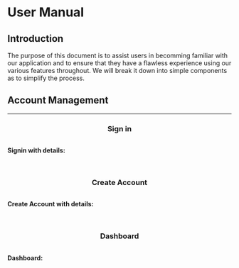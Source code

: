 # User Manual
## Introduction
The purpose of this document is to assist users in becomming familiar with our application and to ensure that they have a flawless experience using our various features throughout. We will break it down into simple components as to simplify the process.

## Account Management

<hr>
<div align="center">
  <h3>Sign in</h3>
  <img src="">
</div>

**Signin with details:**

<br>

<div align="center">
  <h3>Create Account</h3>
  <img src="">
</div>

**Create Account with details:**

<br>

<div align="center">
  <h3>Dashboard</h3>
  <img src="">
</div>

**Dashboard:**

<br>
